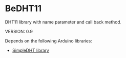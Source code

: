 BeDHT11
=======
DHT11 library with name parameter and call back method.

VERSION:   0.9

Depends on the following Arduino libraries:
- [SimpleDHT library](https://github.com/winlinvip/SimpleDHT)